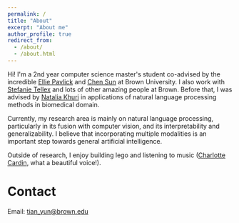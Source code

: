 ```yaml
---
permalink: /
title: "About"
excerpt: "About me"
author_profile: true
redirect_from: 
  - /about/
  - /about.html
---
```


Hi! I'm a 2nd year computer science master's student co-advised by the incredible [Ellie Pavlick](https://cs.brown.edu/people/epavlick/) and [Chen Sun](https://chensun.me) at Brown University. I also work with [Stefanie Tellex](http://cs.brown.edu/people/stellex/) and lots of other amazing people at Brown. Before that, I was advised by [Natalia Khuri](http://nataliakhuri.com/) in applications of natural language processing methods in biomedical domain.

Currently, my research area is mainly on natural language processing, particularly in its fusion with computer vision, and its interpretability and generalizability. I believe that incorporating multiple modalities is an important step towards general artificial intelligence.

Outside of research, I enjoy building lego and listening to music ([Charlotte Cardin](https://en.wikipedia.org/wiki/Charlotte_Cardin), what a beautiful voice!).

# Contact
Email: tian_yun@brown.edu
